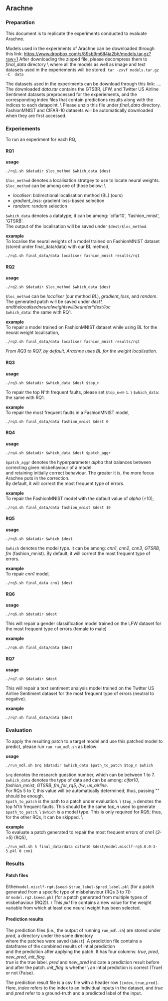 ## Arachne

### Preparation

This document is to replicate the experiments conducted to evaluate Arachne. 

Models used in the experiments of Arachne can be downloaded through this link: https://www.dropbox.com/s/89sb9m6lf4ia2bh/models.tar.gz?raw=1
After downloading the zipped file, please decompress them to *final_data* directory \ 
where all the models as well as image and text datasets used in the experiements will be stored. 
``` tar -zxvf models.tar.gz -C  data ```

The datasets used in the experiments can be download through this link: .... 
The downloaded *data.tar* contains the GTSBR, LFW, and Twitter US Airline Sentiment datasets preprocessed for the experiements, 
and the corresponding index files that contain predictions results along with the indices to each datapoint. \ 
Please unzip this file under *final_data* directory. 
FashionMNIST and CIFAR-10 datasets will be automatically downloaded when they are first accessed. 


### Experiements 

To run an experiment for each RQ, 

#### RQ1

__usage__ <br />
```
./rq1.sh $datadir $loc_method $which_data $dest
```

`$loc_method` denotes a localisation stratgey to use to locate neural weights. `$loc_method` can be among one of those below: \

  * *localiser*: bidirectional localisation method (BL) (ours)
  * *gradient_loss*: gradient loss-based selection
  * *random*: random selection

`$which_data` denotes a datatype; it can be among: 'cifar10', 'fashion_mnist', 'GTSRB'.\
The output of the localisation will be saved under `$dest/$loc_method`.

__example__ <br />
To localise the neural weights of a model trained on FashionMNIST dataset (stored under final_data/data) with our BL method, 
```
./rq1.sh final_data/data localiser fashion_mnist results/rq1
```

#### RQ2

__usage__ <br />
```
./rq2.sh $datadir $loc_method $which_data $dest
```

`$loc_method` can be *localiser* (our method *BL*), *gradient_loss*, and *random*. \
The generated patch will be saved under *$dest*, and the localised neural weights will be under *$dest/loc* \
`$which_data`: the same with RQ1. 

__example__ <br />
To repair a model trained on FashionMNIST dataset while using BL for the neural weight localisation,  
```
./rq2.sh final_data/data localiser fashion_mnist results/rq2
```


*From RQ3 to RQ7, by default, Arachne uses BL for the weight localisation.*

#### RQ3 
__usage__ <br />
```
./rq3.sh $datadir $which_data $dest $top_n
```

To repair the top N'th frequent faults, please set `$top_n=N-1`. \ 
`$which_data`: the same with RQ1. 

__example__ <br />
To repair the most frequent faults in a FashionMNIST model,  
```
./rq3.sh final_data/data fashion_mnist $dest 0
```

#### RQ4 
__usage__ <br />
```
./rq4.sh $datadir $which_data $dest $patch_aggr 
```

`$patch_aggr` denotes the hyperparameter $alpha$ that balances between correcting given misbehaviour of a model \
and retaining initially correct behaviour. The greater it is, the more focus Arachne puts in the correction. \
By default, it will correct the most frequent type of errors. 


__example__ <br />
To repair the FashionMNIST model with the dafault value of $alpha$ (=10), 

```
./rq4.sh final_data/data fashion_mnist $dest 10
```

#### RQ5

__usage__ <br />
```
./rq5.sh $datadir $which $dest
```

`$which` denotes the model type. it can be among: *cnn1*, *cnn2*, *cnn3*, *GTSRB*, *fm* (fashion_mnist). 
By default, it will correct the most frequent type of errors. 

__example__ <br />
To repair *cnn1* model, 

```
./rq5.sh final_data cnn1 $dest
```

#### RQ6

__usage__ <br />
```
./rq6.sh $datadir $dest 
```
This will repair a gender classification model trained on the LFW dataset for the most frequent type of errors (female to male)

__example__ <br />
```
./rq6.sh final_data/data $dest
```

#### RQ7

__usage__ <br />
```
./rq7.sh $datadir $dest 
```
This will repair a text sentiment analysis model trained on the Twitter US Airline Sentiment dataset
for the most frequent type of errors (neutral to negative). 

__example__ <br />
```
./rq7.sh final_data/data $dest
```


### Evaluation  

To apply the resulting patch to a target model and use this patched model to predict, please run ```run run_mdl.sh``` as below:

__usage__ <br />
```
./run_mdl.sh $rq $datadir $which_data $path_to_patch $top_n $which
```

`$rq` denotes the research question number, which can be between 1 to 7. \
`$which_data` denotes the type of data and can be among: *cifar10*, *fashion_mnist*, *GTSRB*, *fm_for_rq5*, *lfw*, *us_airline*. \
For RQs 5 to 7, this value will be automatically determined; thus, passing "" should be enough. \
`$path_to_patch` is the path to a patch under evaluation. \ 
`$top_n` denotes the top N'th frequent faults. This should be the same *top_n* used to generate `$path_to_patch`. \ 
`$which` is a model type. This is only required for RQ5; thus, for the other RQs, it can be skipped. \ 

__example__ <br />
To evaluate a patch generated to repair the most frequent errors of *cnn1* (*3->5*) (RQ5), 

```
./run_mdl.sh 5 final_data/data cifar10 $dest/model.misclf-rq5.0.0-3-5.pkl 0 cnn1 
```

### Results

#### Patch files

Either`model.misclf-rq#.$seed-$true_label-$pred_label.pkl` (for a patch generated from a specific type of misbehaviour (RQs 3 to 7)) \
or `model.rq2.$seed.pkl` (for a patch generated from multiple types of misbehaviour (RQ2)). \ 
This *pkl* file contains a new value for the weight variable from which at least one neural weight has been selected. 

#### Prediction results

The prediction files (i.e., the output of running `run_mdl.sh`) are stored under *pred*, a directory under the same directory \
where the patches were saved (`$dest`). A prediction file contains a dataframe of the combined results of intial prediction \
and the prediction after applying the patch. It has four columns: *true*, *pred*, *new_pred*, *init_flag*. \
*true* is the true label. *pred* and *new_pred* indicate a prediction result before and after the patch. *init_flag* is whether \ 
an intial prediction is correct (True) or not (False). 


The prediction result file is a csv file with a header row `[index,true,pred]`. 
Here, *index* refers to the index to an individual inputs in the dataset, and *true* and *pred* refer to a ground-truth and a predicted label of the input. 


